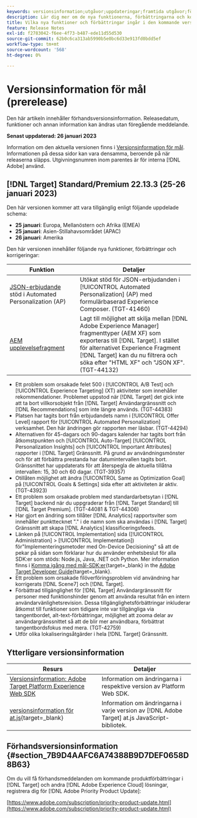```yaml
---
keywords: versionsinformation;utgåvor;uppdateringar;framtida utgåvor;förbättringar;nya funktioner;korrigeringar;uppdateringar;prerelease
description: Lär dig mer om de nya funktionerna, förbättringarna och korrigeringarna i den kommande utgåvan av Adobe Target, bland annat SDK:er, API:er och JavaScript-bibliotek.
title: Vilka nya funktioner och förbättringar ingår i den kommande versionen?
feature: Release Notes
exl-id: f2783042-f6ee-4f73-b487-ede11d55d530
source-git-commit: 62b0c6ca313ab5990b5e0bc6d33e913fd0bdd5ef
workflow-type: tm+mt
source-wordcount: '568'
ht-degree: 0%

---
```


# Versionsinformation för mål (prerelease)

Den här artikeln innehåller förhandsversionsinformation. Releasedatum, funktioner och annan information kan ändras utan föregående meddelande.

**Senast uppdaterad: 26 januari 2023**

Information om den aktuella versionen finns i [Versionsinformation för mål](release-notes.md). Informationen på dessa sidor kan vara densamma, beroende på när releaserna släpps. Utgivningsnumren inom parentes är för interna [!DNL Adobe] använd.

## [!DNL Target] Standard/Premium 22.13.3 (25-26 januari 2023)

Den här versionen kommer att vara tillgänglig enligt följande uppdelade schema:

* **25 januari**: Europa, Mellanöstern och Afrika (EMEA)
* **25 januari**: Asien-Stillahavsområdet (APAC)
* **26 januari**: Amerika

Den här versionen innehåller följande nya funktioner, förbättringar och korrigeringar:

| Funktion | Detaljer |
| --- | --- |
| [JSON-erbjudande](/help/main/c-experiences/c-manage-content/create-json-offer.md) stöd i Automated Personalization (AP) | Utökat stöd för JSON-erbjudanden i [!UICONTROL Automated Personalization] (AP) med formulärbaserad Experience Composer. (TGT-41460) |
| [AEM upplevelsefragment](/help/main/c-experiences/c-manage-content/aem-experience-fragments.md) | Lagt till möjlighet att skilja mellan [!DNL Adobe Experience Manager] fragmenttyper (AEM XF) som exporteras till [!DNL Target]. I stället för alternativet Experience Fragment [!DNL Target] kan du nu filtrera och söka efter &quot;HTML XF&quot; och &quot;JSON XF&quot;. (TGT-44132) |

* Ett problem som orsakade felet 500 i [!UICONTROL A/B Test] och [!UICONTROL Experience Targeting] (XT) aktiviteter som innehåller rekommendationer. Problemet uppstod när [!DNL Target] det gick inte att ta bort villkorsobjekt från [!DNL Target] Användargränssnitt och [!DNL Recommendations] som inte längre används. (TGT-44383)
* Platsen har tagits bort från erbjudandets namn i [!UICONTROL Offer Level] rapport för [!UICONTROL Automated Personalization] verksamhet. Den här ändringen gör rapporten mer läsbar. (TGT-44294)
* Alternativen för 45-dagars och 90-dagars kalender har tagits bort från åtkomstpunkten och [!UICONTROL Auto-Target] [!UICONTROL Personalization Insights] och [!UICONTROL Important Attributes] rapporter i [!DNL Target] Gränssnitt. På grund av användningsmönster och för att förbättra prestanda har datumintervallen tagits bort. Gränssnittet har uppdaterats för att återspegla de aktuella tillåtna intervallen: 15, 30 och 60 dagar. (TGT-39357)
* Otillåten möjlighet att ändra [!UICONTROL Same as Optimization Goal] på [!UICONTROL Goals & Settings] sida efter att aktiviteten är aktiv. (TGT-43923)
* Ett problem som orsakade problem med standardarbetsytan i [!DNL Target] backend när du uppgraderar från [!DNL Target Standard] till [!DNL Target Premium]. (TGT-44081 &amp; TGT-44306)
* Har gjort en ändring som tillåter [!DNL Analytics] rapportsviter som innehåller punkttecknet &quot;.&quot; i de namn som ska användas i [!DNL Target] Gränssnitt att skapa [!DNL Analytics] klassificeringsfeeds.
* Länken på [!UICONTROL Implementation] sida ([!UICONTROL Administration] > [!UICONTROL Implementation]) för&quot;Implementeringsmetoder med On-Device Decisioning&quot; så att de pekar på sidan som förklarar hur du använder enhetsbeslut för alla SDK:er som stöds: Node.js, Java, .NET och Python. Mer information finns i [Komma igång med mål-SDK:er](https://developer.adobe.com/target/implement/server-side/sdk-guides/getting-started/){target=_blank} in the [Adobe Target Developer Guide](https://developer.adobe.com/target/){target=_blank}.
* Ett problem som orsakade filöverföringsproblem vid användning har korrigerats [!DNL Scene7] och [!DNL Target].
* Förbättrad tillgänglighet för [!DNL Target] Användargränssnitt för personer med funktionshinder genom att använda resultat från en intern användarvänlighetsrevision. Dessa tillgänglighetsförbättringar inkluderar åtkomst till funktioner som tidigare inte var tillgängliga via tangentbordet, alt-text-förbättringar, möjlighet att zooma delar av användargränssnittet så att de blir mer användbara, förbättrat tangentbordsfokus med mera.   (TGT-42759)
* Utför olika lokaliseringsåtgärder i hela [!DNL Target] Gränssnitt.

## Ytterligare versionsinformation

| Resurs | Detaljer |
|--- |--- |
| [Versionsinformation: Adobe Target Platform Experience Web SDK](https://experienceleague.adobe.com/docs/experience-platform/edge/release-notes.html?lang=en) | Information om ändringarna i respektive version av Platform Web SDK. |
| [versionsinformation för at.js](https://developer.adobe.com/target/implement/client-side/atjs/target-atjs-versions/){target=_blank} | Information om ändringarna i varje version av [!DNL Adobe Target] at.js JavaScript-bibliotek. |


## Förhandsversionsinformation {#section_7B9D4AAFC6A74388B9D7DEF0658D8B63}

Om du vill få förhandsmeddelanden om kommande produktförbättringar i [!DNL Target] och andra [!DNL Adobe Experience Cloud] lösningar, registrera dig för [!DNL Adobe Priority Product Update]:

[https://www.adobe.com/subscription/priority-product-update.html](https://www.adobe.com/subscription/priority-product-update.html)
